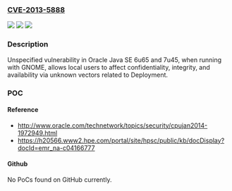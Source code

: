 ### [CVE-2013-5888](https://cve.mitre.org/cgi-bin/cvename.cgi?name=CVE-2013-5888)
![](https://img.shields.io/static/v1?label=Product&message=n%2Fa&color=blue)
![](https://img.shields.io/static/v1?label=Version&message=n%2Fa&color=blue)
![](https://img.shields.io/static/v1?label=Vulnerability&message=n%2Fa&color=brighgreen)

### Description

Unspecified vulnerability in Oracle Java SE 6u65 and 7u45, when running with GNOME, allows local users to affect confidentiality, integrity, and availability via unknown vectors related to Deployment.

### POC

#### Reference
- http://www.oracle.com/technetwork/topics/security/cpujan2014-1972949.html
- https://h20566.www2.hpe.com/portal/site/hpsc/public/kb/docDisplay?docId=emr_na-c04166777

#### Github
No PoCs found on GitHub currently.

